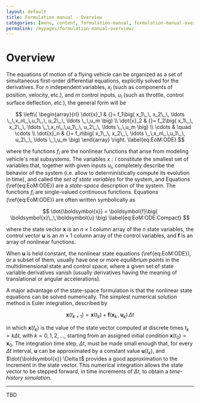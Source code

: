 ```yaml
---
layout: default
title: Formulation manual - Overview
categories: [menu, content, formulation-manual, formulation-manual-overview]
permalink: /mypages/formulation-manual-overview/
---
```


# Overview

The equations of motion of a flying vehicle can be organized as a set of simultaneous first-order differential equations, explicitly solved for the derivatives. For $n$ independent variables, $x_i$ (such as components of position, velocity, etc.), and $m$ control inputs, $u_i$ (such as throttle, control surface deflection, etc.), the general form will be

$$
\left\{
  \begin{array}{rl}
    \dot{x}_1 & {}= f_1\big( x_1\,,\, x_2\,,\, \ldots \,,\,x_n\,,\,u_1\,,\, u_2\,,\, \ldots \,,\,u_m \big) \\
    \dot{x}_2 & {}= f_2\big( x_1\,,\, x_2\,,\, \ldots \,,\,x_n\,,\,u_1\,,\, u_2\,,\, \ldots \,,\,u_m \big) \\
      \cdots  & \quad \cdots \\
    \dot{x}_n & {}= f_n\big( x_1\,,\, x_2\,,\, \ldots \,,\,x_n\,,\,u_1\,,\, u_2\,,\, \ldots \,,\,u_m \big)
  \end{array}
\right.
\label{eq:EoM:ODE}
$$

where the functions $f_i$ are the nonlinear functions that arise from modeling vehicle's real subsystems. The variables $x:i$ constitute the smallest set of variables that, together with given inputs $u_i$, completely describe the behavior of the system (i.e. allow to deterministically compute its evolution in time), and called the *set of state variables* for the system, and Equations (\ref{eq:EoM:ODE}) are a *state-space* description of the system. The functions $f_i$ are single-valued continuous functions. Equations (\ref{eq:EoM:ODE}) are often written symbolically as

$$
\dot{\boldsymbol{x}} = \boldsymbol{f}\big( \boldsymbol{x}\,,\,\boldsymbol{u} \big)
\label{eq:EoM:ODE:Compact}
$$

where the state vector $\boldsymbol{x}$ is an $n \times 1$ column array of the $n$ state variables, the control vector $\boldsymbol{u}$ is an $m \times 1$ column array of the control variables, and $\boldsymbol{f}$ is an array of nonlinear functions.

When $\boldsymbol{u}$ is held constant, the nonlinear state equations (\ref{eq:EoM:ODE}), or a subset of them, usually have one or more *equilibrium points* in the multidimensional state and control space, where a given set of state variable derivatives vanish (usually derivatives having the meaning of translational or angular accelerations).

A major advantage of the state-space formulation is that the nonlinear state equations can be solved numerically. The simplest numerical solution method is Euler integration, described by

$$
\boldsymbol{x}(t_{k+1}) = \boldsymbol{x}(t_k) + \boldsymbol{f}\big( \boldsymbol{x}_k\,,\,\boldsymbol{u}_k \big) \, \Delta t
\label{eq:EoM:ODE:Euler:Integration}
$$

in which $\boldsymbol{x}(t_k)$ is the value of the state vector computed at discrete times $t_k = k \Delta t$, with $k = 0,1,2, \ldots$, starting from an assigned initial condition $\boldsymbol{x}(t_0) = \boldsymbol{x}_0$. The integration time step, $\Delta t$, must be made small enough that, for every $\Delta t$ interval, $\boldsymbol{u}$  can be approximated by a constant value $\boldsymbol{u}(t_k)$, and $\dot{\boldsymbol{x}} \Delta t$  provides a good approximation to the increment in the state vector. This numerical integration allows the state vector to be stepped forward, in time increments of $\Delta t$, to obtain a *time-history simulation*.

---

TBD
